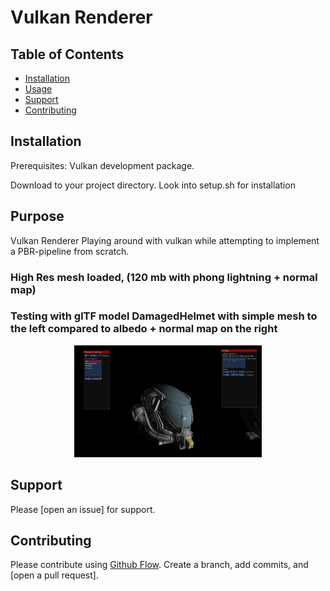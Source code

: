 # Vulkan Renderer


## Table of Contents

- [Installation](#installation)
- [Usage](#usage)
- [Support](#support)
- [Contributing](#contributing)



## Installation
Prerequisites:
Vulkan development package.

Download to your project directory.
Look into setup.sh for installation

## Purpose

Vulkan Renderer
Playing around with vulkan while attempting to implement a PBR-pipeline from scratch.


### High Res mesh loaded, (120 mb with phong lightning + normal map)
<p style="text-align:center; >
  <img src="/Pictures/vulkan_render.png" alt="render" width="600" />
</p>

### Testing with glTF model DamagedHelmet with simple mesh to the left compared to albedo + normal map on the right
<p float="center" style="text-align:center;>
  <img src="/Pictures/vulkan_render2.png" alt="render" width="350" />
  <img src="/Pictures/vulkan_render3.png" alt="render" width="300" />
</p>



## Support

Please [open an issue] for support.

## Contributing

Please contribute using [Github Flow](https://guides.github.com/introduction/flow/). Create a branch, add commits, and [open a pull request].
